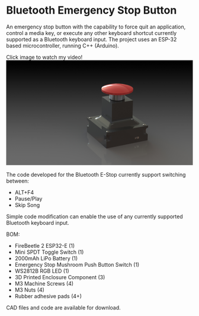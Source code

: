 # Bluetooth Emergency Stop Button
An emergency stop button with the capability to force quit an application, control a media key, or execute any other keyboard shortcut currently supported as a Bluetooth keyboard input.
The project uses an ESP-32 based microcontroller, running C++ (Arduino).


Click image to watch my video!
[![Watch the video](https://github.com/IshLeFish/Bluetooth_E-Stop/blob/main/CAD/PreviewDark.JPG)](https://www.youtube.com/)

The code developed for the Bluetooth E-Stop currently support switching between:
- ALT+F4
- Pause/Play
- Skip Song

Simple code modification can enable the use of any currently supported Bluetooth keyboard input. 


BOM:
- FireBeetle 2 ESP32-E (1)                    
- Mini SPDT Toggle Switch (1)
- 2000mAh LiPo Battery (1)
- Emergency Stop Mushroom Push Button Switch (1)
- WS2812B RGB LED (1)
- 3D Printed Enclosure Component (3)
- M3 Machine Screws (4)
- M3 Nuts (4)
- Rubber adhesive pads (4+)


CAD files and code are available for download. 